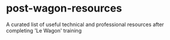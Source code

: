 # post-wagon-resources
A curated list of useful technical and professional resources after completing 'Le Wagon' training 
